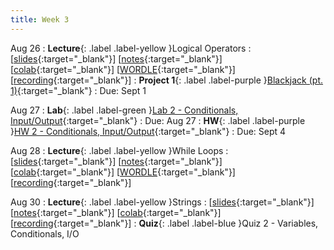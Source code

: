 ```yaml
---
title: Week 3
---
```


Aug 26
: **Lecture**{: .label .label-yellow }Logical Operators
  :  \[[slides](https://docs.google.com/presentation/d/1OcVX5uegvZaaqCo6E5Unr3VeGnBp6NJ7kwVNlzd_GM4/edit?usp=sharing){:target="_blank"}\] \[[notes](https://docs.google.com/document/d/1Fw4ieElujRCrF-vK4h_uUj19KJ6cDZKnr68nKFLebVI/edit?usp=sharing){:target="_blank"}\] \[[colab](https://colab.research.google.com/drive/1498zoOk1clih8T5Jh7DcZcft8ibrZrgl?usp=sharing){:target="_blank"}\] \[[WORDLE](https://colab.research.google.com/drive/1LsFbdIBOgqjD2aXJy7ThC2cj-1ovnSLr?usp=sharing){:target="_blank"}\] \[[recording](https://www.youtube.com/watch?v=CgYWGK_bWcU){:target="_blank"}\]
: **Project 1**{: .label .label-purple }[Blackjack (pt. 1)](https://edstem.org/us/courses/61483/lessons/115210){:target="_blank"}
  : Due: Sept 1

Aug 27
: **Lab**{: .label .label-green }[Lab 2 - Conditionals, Input/Output](https://edstem.org/us/courses/61483/lessons/113394){:target="_blank"}
  : Due: Aug 27
: **HW**{: .label .label-purple }[HW 2 - Conditionals, Input/Output](https://edstem.org/us/courses/61483/lessons/113386){:target="_blank"}
  : Due: Sept 4

Aug 28
: **Lecture**{: .label .label-yellow }While Loops
  :  \[[slides](https://docs.google.com/presentation/d/1xPbLzm185NuaHg_U2cHus0gehJ-HxOOAET_a9a2yK0E/edit?usp=sharing){:target="_blank"}\] \[[notes](https://docs.google.com/document/d/1HnV-Kx0mgnZT8oPYguDgGWOw95fbrHfxH-Q2YNSawn8/edit?usp=sharing){:target="_blank"}\] \[[colab](https://colab.research.google.com/drive/1MlH6Ok-3yc9Qv2X6fPx71hXiWnCRcsGB?usp=sharing){:target="_blank"}\] \[[WORDLE](https://colab.research.google.com/drive/1LsFbdIBOgqjD2aXJy7ThC2cj-1ovnSLr?usp=sharing){:target="_blank"}\] \[[recording](https://youtu.be/2xcLNyXqdhw){:target="_blank"}\]

Aug 30
: **Lecture**{: .label .label-yellow }Strings
  : \[[slides](https://docs.google.com/presentation/d/13VQATcXu3ElLmMDjeR3wH3A-8ufD-Eq6GQFlW55UUgM/edit?usp=sharing){:target="_blank"}\] \[[notes](https://docs.google.com/document/d/1W1Kg2XvsW_meI6itmNP55lcoz6067RnHPPpr-mq_Tcc/edit?usp=sharing){:target="_blank"}\] \[[colab](https://colab.research.google.com/drive/1qnlhtG1X4YIdfBiORcMfiZoTuwGKg6kF?usp=sharing){:target="_blank"}\] \[[recording](https://docs.google.com/document/d/1XIpgIwvZjG4bXGgeAcSaYmJvrVk_f1_z-sAhTgoqWdY/edit?usp=sharing){:target="_blank"}\]
: **Quiz**{: .label .label-blue }Quiz 2 - Variables, Conditionals, I/O